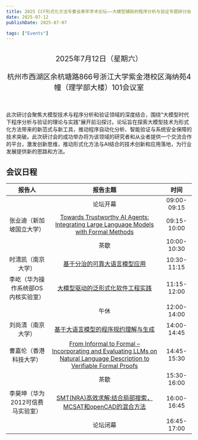 ```yaml
---
title: 2025 CCF形式化方法专委会青年学术论坛——大模型辅助的程序分析与验证专题研讨会
date: 2025-07-12
publishDate: 2025-07-07

tags: ["Events"]
---
```


<br/>
<div style="text-align: center; font-size: 1.4em;">
  2025年7月12日（星期六）

  杭州市西湖区余杭塘路866号浙江大学紫金港校区海纳苑4幢（理学部大楼）101会议室
</div>
<br/>

此次研讨会聚焦大模型技术与程序分析和验证领域的深度结合，围绕“大模型时代下程序分析与验证的理论与实践”展开前沿探讨。论坛旨在探索大模型技术为形式化方法带来的新范式与新工具，推动程序自动化分析、智能验证与系统安全保障的技术突破。此次研讨会的成功举办将为该领域的研究者和从业者提供一个交流合作的平台，激发创新思维，推动形式化方法与AI结合的技术创新和应用落地，为行业发展提供新的思路和方法。

## 会议日程

<div class="ccf-youth-25">

|               报告人               |                                                                        报告主题                                                                         |    时间     |
| :--------------------------------: | :-----------------------------------------------------------------------------------------------------------------------------------------------------: | :---------: |
|                                    |                                                                        论坛开幕                                                                         | 09:00-09:15 |
|      张业迪（新加坡国立大学）      |                  [Towards Trustworthy AI Agents: Integrating Large Language Models with Formal Methods](/events/ccfyouth2025/张业迪/)                   | 09:15-10:00 |
|                                    |                                                                          茶歇                                                                           | 10:00-10:30 |
|         时清凯（南京大学）         |                                              [基于分治的可靠大语言模型应用](/events/ccfyouth2025/时清凯/)                                               | 10:30-11:15 |
| 李屹（华为操作系统部OS内核实验室） |                                             [大模型驱动的泛形式化软件工程实践](/events/ccfyouth2025/李屹/)                                              | 11:15-12:00 |
|                                    |                                                                          午休                                                                           | 12:00-14:00 |
|         刘尚清（南京大学）         |                                           [基于大语言模型的程序规约理解与生成](/events/ccfyouth2025/刘尚清/)                                            | 14:00-14:45 |
|       曹嘉伦（香港科技大学）       | [From Informal to Formal – Incorporating and Evaluating LLMs on Natural Language Description to Verifiable Formal Proofs](/events/ccfyouth2025/曹嘉伦/) | 14:45-15:30 |
|                                    |                                                                          茶歇                                                                           | 15:30-16:00 |
|  李昊坤（华为2012可信费马实验室）  |                                 [SMT(NRA)高效求解:结合局部搜索，MCSAT和openCAD的混合方法](/events/ccfyouth2025/李昊坤/)                                 | 16:00-16:45 |
|                                    |                                                                        论坛闭幕                                                                         | 16:45-17:00 |

</div>

